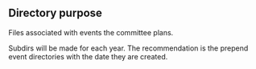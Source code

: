 ## Directory purpose

Files associated with events the committee plans.

Subdirs will be made for each year.
The recommendation is the prepend event directories with the date they are created.
